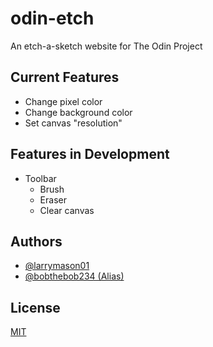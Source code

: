 # odin-etch
An etch-a-sketch website for The Odin Project



## Current Features

- Change pixel color
- Change background color
- Set canvas "resolution"

## Features in Development

- Toolbar
    - Brush
    - Eraser
    - Clear canvas


## Authors

- [@larrymason01](https://www.github.com/larrymason01)
- [@bobthebob234 (Alias)](https://www.github.com/bobthebob234)


## License

[MIT](https://choosealicense.com/licenses/mit/)

